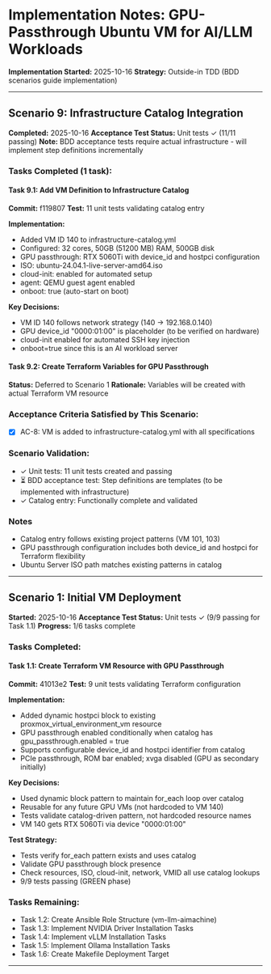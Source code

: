 # Implementation Notes: GPU-Passthrough Ubuntu VM for AI/LLM Workloads

**Implementation Started:** 2025-10-16
**Strategy:** Outside-in TDD (BDD scenarios guide implementation)

---

## Scenario 9: Infrastructure Catalog Integration
**Completed:** 2025-10-16
**Acceptance Test Status:** Unit tests ✓ (11/11 passing)
**Note:** BDD acceptance tests require actual infrastructure - will implement step definitions incrementally

### Tasks Completed (1 task):

#### Task 9.1: Add VM Definition to Infrastructure Catalog
**Commit:** f119807
**Test:** 11 unit tests validating catalog entry

**Implementation:**
- Added VM ID 140 to infrastructure-catalog.yml
- Configured: 32 cores, 50GB (51200 MB) RAM, 500GB disk
- GPU passthrough: RTX 5060Ti with device_id and hostpci configuration
- ISO: ubuntu-24.04.1-live-server-amd64.iso
- cloud-init: enabled for automated setup
- agent: QEMU guest agent enabled
- onboot: true (auto-start on boot)

**Key Decisions:**
- VM ID 140 follows network strategy (140 → 192.168.0.140)
- GPU device_id "0000:01:00" is placeholder (to be verified on hardware)
- cloud-init enabled for automated SSH key injection
- onboot=true since this is an AI workload server

#### Task 9.2: Create Terraform Variables for GPU Passthrough
**Status:** Deferred to Scenario 1
**Rationale:** Variables will be created with actual Terraform VM resource

### Acceptance Criteria Satisfied by This Scenario:
- [x] AC-8: VM is added to infrastructure-catalog.yml with all specifications

### Scenario Validation:
- ✓ Unit tests: 11 unit tests created and passing
- ⏳ BDD acceptance test: Step definitions are templates (to be implemented with infrastructure)
- ✓ Catalog entry: Functionally complete and validated

### Notes
- Catalog entry follows existing project patterns (VM 101, 103)
- GPU passthrough configuration includes both device_id and hostpci for Terraform flexibility
- Ubuntu Server ISO path matches existing patterns in catalog

---

## Scenario 1: Initial VM Deployment
**Started:** 2025-10-16
**Acceptance Test Status:** Unit tests ✓ (9/9 passing for Task 1.1)
**Progress:** 1/6 tasks complete

### Tasks Completed:

#### Task 1.1: Create Terraform VM Resource with GPU Passthrough
**Commit:** 41013e2
**Test:** 9 unit tests validating Terraform configuration

**Implementation:**
- Added dynamic hostpci block to existing proxmox_virtual_environment_vm resource
- GPU passthrough enabled conditionally when catalog has gpu_passthrough.enabled = true
- Supports configurable device_id and hostpci identifier from catalog
- PCIe passthrough, ROM bar enabled; xvga disabled (GPU as secondary initially)

**Key Decisions:**
- Used dynamic block pattern to maintain for_each loop over catalog
- Reusable for any future GPU VMs (not hardcoded to VM 140)
- Tests validate catalog-driven pattern, not hardcoded resource names
- VM 140 gets RTX 5060Ti via device "0000:01:00"

**Test Strategy:**
- Tests verify for_each pattern exists and uses catalog
- Validate GPU passthrough block presence
- Check resources, ISO, cloud-init, network, VMID all use catalog lookups
- 9/9 tests passing (GREEN phase)

### Tasks Remaining:
- Task 1.2: Create Ansible Role Structure (vm-llm-aimachine)
- Task 1.3: Implement NVIDIA Driver Installation Tasks
- Task 1.4: Implement vLLM Installation Tasks
- Task 1.5: Implement Ollama Installation Tasks
- Task 1.6: Create Makefile Deployment Target

---
